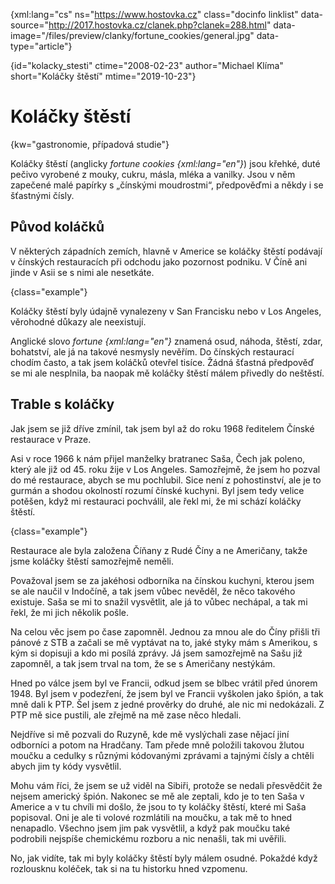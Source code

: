 
{xml:lang="cs" ns="https://www.hostovka.cz" class="docinfo linklist" data-source="http://2017.hostovka.cz/clanek.php?clanek=288.html" data-image="/files/preview/clanky/fortune_cookies/general.jpg" data-type="article"}

{id="kolacky_stesti" ctime="2008-02-23" author="Michael Klíma" short="Koláčky štěstí" mtime="2019-10-23"}

# Koláčky štěstí

{kw="gastronomie, případová studie"}

Koláčky štěstí (anglicky _fortune cookies {xml:lang="en"}_) jsou křehké, duté pečivo vyrobené z mouky, cukru, másla, mléka a vanilky. Jsou v něm zapečené malé papírky s „čínskými moudrostmi“, předpověďmi a někdy i se šťastnými čísly.

## Původ koláčků

V některých západních zemích, hlavně v Americe se koláčky štěstí podávají v čínských restauracích při odchodu jako pozornost podniku. V Číně ani jinde v Asii se s nimi ale nesetkáte.

{class="example"}

Koláčky štěstí byly údajně vynalezeny v San Francisku nebo v Los Angeles, věrohodné důkazy ale neexistují.

Anglické slovo _fortune {xml:lang="en"}_ znamená osud, náhoda, štěstí, zdar, bohatství, ale já na takové nesmysly nevěřím. Do čínských restaurací chodím často, a tak jsem koláčků otevřel tisíce. Žádná šťastná předpověď se mi ale nesplnila, ba naopak mě koláčky štěstí málem přivedly do neštěstí.

## Trable s koláčky

Jak jsem se již dříve zmínil, tak jsem byl až do roku 1968 ředitelem Čínské restaurace v Praze.

Asi v roce 1966 k nám přijel manželky bratranec Saša, Čech jak poleno, který ale již od 45. roku žije v Los Angeles. Samozřejmě, že jsem ho pozval do mé restaurace, abych se mu pochlubil. Sice není z pohostinství, ale je to gurmán a shodou okolností rozumí čínské kuchyni. Byl jsem tedy velice potěšen, když mi restauraci pochválil, ale řekl mi, že mi schází koláčky štěstí.

{class="example"}

Restaurace ale byla založena Číňany z Rudé Číny a ne Američany, takže jsme koláčky štěstí samozřejmě neměli.

Považoval jsem se za jakéhosi odborníka na čínskou kuchyni, kterou jsem se ale naučil v Indočíně, a tak jsem vůbec nevěděl, že něco takového existuje. Saša se mi to snažil vysvětlit, ale já to vůbec nechápal, a tak mi řekl, že mi jich několik pošle.

Na celou věc jsem po čase zapomněl. Jednou za mnou ale do Číny přišli tři pánové z STB a začali se mě vyptávat na to, jaké styky mám s Amerikou, s kým si dopisuji a kdo mi posílá zprávy. Já jsem samozřejmě na Sašu již zapomněl, a tak jsem trval na tom, že se s Američany nestýkám.

Hned po válce jsem byl ve Francii, odkud jsem se blbec vrátil před únorem 1948. Byl jsem v podezření, že jsem byl ve Francii vyškolen jako špión, a tak mně dali k PTP. Šel jsem z jedné prověrky do druhé, ale nic mi nedokázali. Z PTP mě sice pustili, ale zřejmě na mě zase něco hledali.

Nejdříve si mě pozvali do Ruzyně, kde mě vyslýchali zase nějací jiní odborníci a potom na Hradčany. Tam přede mně položili takovou žlutou moučku a cedulky s různými kódovanými zprávami a tajnými čísly a chtěli abych jim ty kódy vysvětlil.

Mohu vám říci, že jsem se už viděl na Sibiři, protože se nedali přesvědčit že nejsem americký špión. Nakonec se mě ale zeptali, kdo je to ten Saša v Americe a v tu chvíli mi došlo, že jsou to ty koláčky štěstí, které mi Saša popisoval. Oni je ale ti volové rozmlátili na moučku, a tak mě to hned nenapadlo. Všechno jsem jim pak vysvětlil, a když pak moučku také podrobili nejspíše chemickému rozboru a nic nenašli, tak mi uvěřili.

No, jak vidíte, tak mi byly koláčky štěstí byly málem osudné. Pokaždé když rozlousknu koléček, tak si na tu historku hned vzpomenu.
